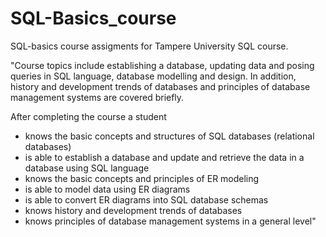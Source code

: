 # SQL-Basics_course
SQL-basics course assigments for Tampere University SQL course.

"Course topics include establishing a database, updating data and posing queries in SQL language, 
database modelling and design. In addition, history and development trends of databases and principles 
of database management systems are covered briefly.

  After completing the course a student

+  knows the basic concepts and structures of SQL databases (relational databases)
+  is able to establish a database and update and retrieve the data in a database using SQL language
+  knows the basic concepts and principles of ER modeling
+  is able to model data using ER diagrams
+  is able to convert ER diagrams into SQL database schemas
+  knows history and development trends of databases
+  knows principles of database management systems in a general level"
